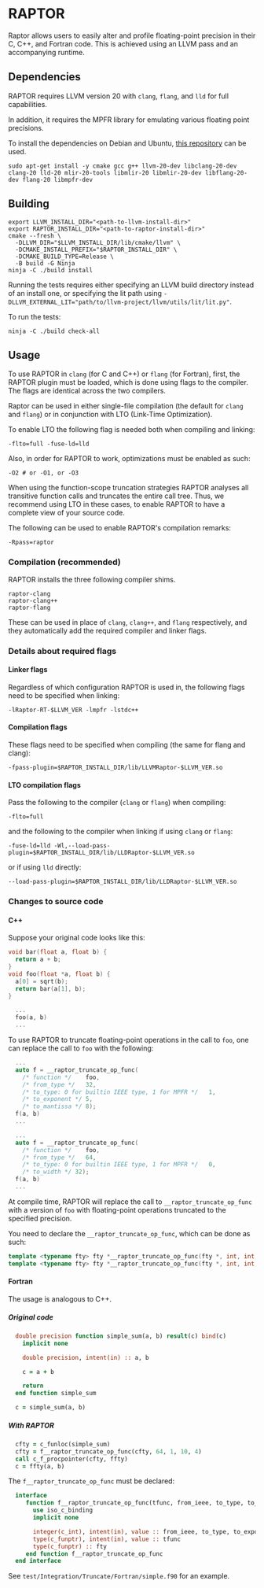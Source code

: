 # RAPTOR

Raptor allows users to easily alter and profile floating-point precision in their C, C++, and Fortran code.
This is achieved using an LLVM pass and an accompanying runtime.


## Dependencies

RAPTOR requires LLVM version 20 with `clang`, `flang`, and `lld` for full capabilities.

In addition, it requires the MPFR library for emulating various floating point precisions.

To install the dependencies on Debian and Ubuntu, [this repository](https://apt.llvm.org/) can be used.
```
sudo apt-get install -y cmake gcc g++ llvm-20-dev libclang-20-dev clang-20 lld-20 mlir-20-tools libmlir-20 libmlir-20-dev libflang-20-dev flang-20 libmpfr-dev
```

## Building

``` shell
export LLVM_INSTALL_DIR="<path-to-llvm-install-dir>"
export RAPTOR_INSTALL_DIR="<path-to-raptor-install-dir>"
cmake --fresh \
  -DLLVM_DIR="$LLVM_INSTALL_DIR/lib/cmake/llvm" \
  -DCMAKE_INSTALL_PREFIX="$RAPTOR_INSTALL_DIR" \
  -DCMAKE_BUILD_TYPE=Release \
  -B build -G Ninja
ninja -C ./build install
```

Running the tests requires either specifying an LLVM build directory instead of an install one, or specifying the lit path using `-DLLVM_EXTERNAL_LIT="path/to/llvm-project/llvm/utils/lit/lit.py"`.

To run the tests:
``` shell
ninja -C ./build check-all
```
## Usage

To use RAPTOR in `clang` (for C and C++) or `flang` (for Fortran), first, the RAPTOR plugin must be loaded, which is done using flags to the compiler.
The flags are identical across the two compilers.

Raptor can be used in either single-file compilation (the default for `clang` and `flang`) or in conjunction with LTO (Link-Time Optimization).

To enable LTO the following flag is needed both when compiling and linking:
``` shell
-flto=full -fuse-ld=lld
```

Also, in order for RAPTOR to work, optimizations must be enabled as such:
``` shell
-O2 # or -O1, or -O3
```

When using the function-scope truncation strategies RAPTOR analyses all transitive function calls and truncates the entire call tree.
Thus, we recommend using LTO in these cases, to enable RAPTOR to have a complete view of your source code.

The following can be used to enable RAPTOR's compilation remarks:
``` shell
-Rpass=raptor
```

### Compilation (recommended)

RAPTOR installs the three following compiler shims.
```
raptor-clang
raptor-clang++
raptor-flang
```

These can be used in place of `clang`, `clang++`, and `flang` respectively, and they automatically add the required compiler and linker flags.

### Details about required flags

#### Linker flags

Regardless of which configuration RAPTOR is used in, the following flags need to be specified when linking:
``` shell
-lRaptor-RT-$LLVM_VER -lmpfr -lstdc++
```

#### Compilation flags

These flags need to be specified when compiling (the same for flang and clang):

``` shell
-fpass-plugin=$RAPTOR_INSTALL_DIR/lib/LLVMRaptor-$LLVM_VER.so
```


#### LTO compilation flags

Pass the following to the compiler (`clang` or `flang`) when compiling:

``` shell
-flto=full
```

and the following to the compiler when linking if using `clang` or `flang`:

``` shell
-fuse-ld=lld -Wl,--load-pass-plugin=$RAPTOR_INSTALL_DIR/lib/LLDRaptor-$LLVM_VER.so
```

or if using `lld` directly:
``` shell
--load-pass-plugin=$RAPTOR_INSTALL_DIR/lib/LLDRaptor-$LLVM_VER.so
```

### Changes to source code

#### C++

Suppose your original code looks like this:
``` c++
void bar(float a, float b) {
  return a + b;
}
void foo(float *a, float b) {
  a[0] = sqrt(b);
  return bar(a[1], b);
}

  ...
  foo(a, b)
  ...
```

To use RAPTOR to truncate floating-point operations in the call to `foo`, one can replace the call to `foo` with the following:
``` c++
  ...
  auto f = __raptor_truncate_op_func(
    /* function */    foo,
    /* from_type */   32,
    /* to_type: 0 for builtin IEEE type, 1 for MPFR */   1,
    /* to_exponent */ 5,
    /* to_mantissa */ 8);
  f(a, b)
  ...
```

``` c++
  ...
  auto f = __raptor_truncate_op_func(
    /* function */    foo,
    /* from_type */   64,
    /* to_type: 0 for builtin IEEE type, 1 for MPFR */   0,
    /* to_width */ 32);
  f(a, b)
  ...
```

At compile time, RAPTOR will replace the call to `__raptor_truncate_op_func` with a version of `foo` with floating-point operations truncated to the specified precision.


You need to declare the `__raptor_truncate_op_func`, which can be done as such:
``` c++
template <typename fty> fty *__raptor_truncate_op_func(fty *, int, int, int, int);
template <typename fty> fty *__raptor_truncate_op_func(fty *, int, int, int);
```

#### Fortran

The usage is analogous to C++.

##### Original code

``` f90
  double precision function simple_sum(a, b) result(c) bind(c)
    implicit none

    double precision, intent(in) :: a, b

    c = a + b

    return
  end function simple_sum
```

``` f90
  c = simple_sum(a, b)
```

##### With RAPTOR

``` f90
  cfty = c_funloc(simple_sum)
  cfty = f__raptor_truncate_op_func(cfty, 64, 1, 10, 4)
  call c_f_procpointer(cfty, ffty)
  c = ffty(a, b)
```

The `f__raptor_truncate_op_func` must be declared:

``` f90
  interface
     function f__raptor_truncate_op_func(tfunc, from_ieee, to_type, to_exponent, to_significand) result (fty) bind (c)
       use iso_c_binding
       implicit none

       integer(c_int), intent(in), value :: from_ieee, to_type, to_exponent, to_significand
       type(c_funptr), intent(in), value :: tfunc
       type(c_funptr) :: fty
     end function f__raptor_truncate_op_func
  end interface
```

See `test/Integration/Truncate/Fortran/simple.f90` for an example.
